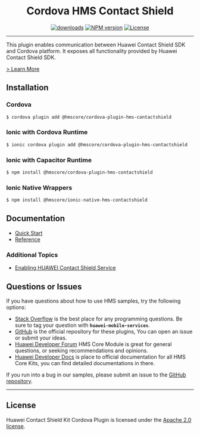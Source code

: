 <p align="center">
  <h1 align="center">Cordova HMS Contact Shield</h1>
</p>


<p align="center">
  <a href="https://www.npmjs.com/package/@hmscore/cordova-plugin-hms-contactshield"><img src="https://img.shields.io/npm/dm/@hmscore/cordova-plugin-hms-contactshield?color=%23007EC6&style=for-the-badge" alt="downloads"></a>
  <a href="https://www.npmjs.com/package/@hmscore/cordova-plugin-hms-contactshield"><img src="https://img.shields.io/npm/v/@hmscore/cordova-plugin-hms-contactshield?color=%23ed2a1c&style=for-the-badge" alt="NPM version"></a>
  <a href="./LICENCE"><img src="https://img.shields.io/npm/l/@hmscore/cordova-plugin-hms-contactshield.svg?color=%3bcc62&style=for-the-badge" alt="License"></a>
</p>

----


This plugin enables communication between Huawei Contact Shield SDK and Cordova platform. It exposes all functionality provided by Huawei Contact Shield SDK.

[> Learn More](https://developer.huawei.com/consumer/en/doc/development/HMS-Plugin-Guides/introduction-0000001071927875?ha_source=hms1)

## Installation

### Cordova

```bash
$ cordova plugin add @hmscore/cordova-plugin-hms-contactshield
```

### Ionic with Cordova Runtime

```bash
$ ionic cordova plugin add @hmscore/cordova-plugin-hms-contactshield
```

### Ionic with Capacitor Runtime

```bash
$ npm install @hmscore/cordova-plugin-hms-contactshield
```

### Ionic Native Wrappers

```bash
$ npm install @hmscore/ionic-native-hms-contactshield
```

## Documentation

- [Quick Start](https://developer.huawei.com/consumer/en/doc/development/HMS-Plugin-Guides/introduction-0000001071927875?ha_source=hms1)
- [Reference](https://developer.huawei.com/consumer/en/doc/development/HMS-Plugin-References/overview-0000001071687323?ha_source=hms1)

### Additional Topics

- [Enabling HUAWEI Contact Shield Service](https://developer.huawei.com/consumer/en/doc/development/HMS-Plugin-Guides/config-agc-0000001071968022?ha_source=hms1)

## Questions or Issues

If you have questions about how to use HMS samples, try the following options:

- [Stack Overflow](https://stackoverflow.com/questions/tagged/huawei-mobile-services) is the best place for any programming questions. Be sure to tag your question with **`huawei-mobile-services`**.
- [GitHub](https://github.com/HMS-Core/hms-cordova-plugin) is the official repository for these plugins, You can open an issue or submit your ideas.
- [Huawei Developer Forum](https://forums.developer.huawei.com/forumPortal/en/home?fid=0101187876626530001&ha_source=hms1) HMS Core Module is great for general questions, or seeking recommendations and opinions.
- [Huawei Developer Docs](https://developer.huawei.com/consumer/en/doc/overview/HMS-Core-Plugin?ha_source=hms1) is place to official documentation for all HMS Core Kits, you can find detailed documentations in there.

If you run into a bug in our samples, please submit an issue to the [GitHub repository](https://github.com/HMS-Core/hms-cordova-plugin).

---

## License

Huawei Contact Shield Kit Cordova Plugin is licensed under the [Apache 2.0 license](LICENCE).